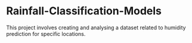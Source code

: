 # Rainfall-Classification-Models
This project involves creating and analysing a dataset related to humidity prediction for specific locations.

